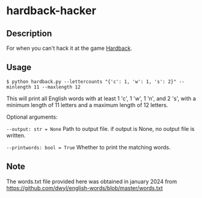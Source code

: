 # hardback-hacker

## Description

For when you can't hack it at the game [Hardback](https://boardgamegeek.com/boardgame/223750/hardback).

## Usage

`$ python hardback.py --lettercounts "{'c': 1, 'w': 1, 's': 2}" --minlength 11 --maxlength 12`

This will print all English words with at least 1 'c', 1 'w', 1 'n', and 2 's', with a minimum 
length of 11 letters and a maximum length of 12 letters.

Optional arguments:

`--output: str = None` 
    Path to output file. if output is None, no output file is written.

`--printwords: bool = True` 
    Whether to print the matching words.

## Note
The words.txt file provided here was obtained in january 2024 from https://github.com/dwyl/english-words/blob/master/words.txt
